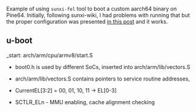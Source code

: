 Example of using `sunxi-fel` tool to boot a custom aarch64 binary on Pine64. Initially, following sunxi-wiki, I had problems with running that but the proper configuration was presented [in this post](https://stackoverflow.com/questions/50120446/allwinner-a64-switch-from-aarch32-to-aarch64-by-warm-reset#answer-50165786) and it works.

u-boot
-------------------------------------------------------------------------------

_start: arch/arm/cpu/armv8/start.S
* boot0.h is used by different SoCs, inserted into arch/arm/lib/vectors.S
* arch/arm/lib/vectors.S contains pointers to service routine addresses,

* CurrentEL[3:2] = 00, 01, 10, 11 -> EL[0-3]
* SCTLR_ELn - MMU enabling, cache alignment checking
